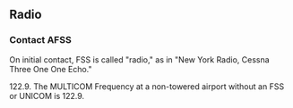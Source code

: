 

## Radio


### Contact AFSS
On initial contact, FSS is called "radio," as in "New York Radio, Cessna Three One One Echo."

122.9.
The MULTICOM Frequency at a non-towered airport without an FSS or UNICOM is 122.9.
